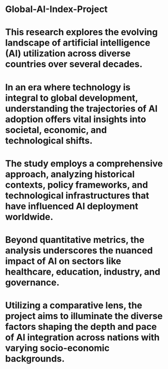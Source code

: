 # Global-AI-Index-Project
# This research explores the evolving landscape of artificial intelligence (AI) utilization across diverse countries over several decades. 
# In an era where technology is integral to global development, understanding the trajectories of AI adoption offers vital insights into societal, economic, and technological shifts. 
# The study employs a comprehensive approach, analyzing historical contexts, policy frameworks, and technological infrastructures that have influenced AI deployment worldwide. 
# Beyond quantitative metrics, the analysis underscores the nuanced impact of AI on sectors like healthcare, education, industry, and governance. 
# Utilizing a comparative lens, the project aims to illuminate the diverse factors shaping the depth and pace of AI integration across nations with varying socio-economic backgrounds.
